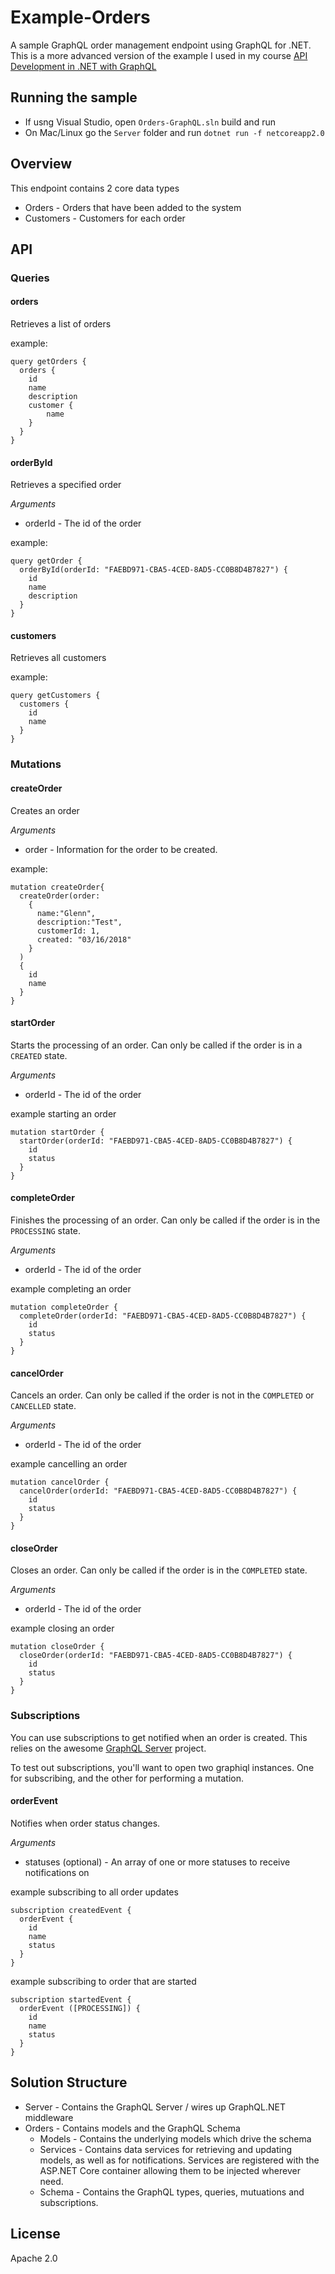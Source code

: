 # Example-Orders
A sample GraphQL order management endpoint using GraphQL for .NET. This is a more advanced version of the example I used in my course [API Development in .NET with GraphQL](https://www.lynda.com/NET-tutorials/API-Development-NET-GraphQL/664823-2.html)

## Running the sample
* If usng Visual Studio, open `Orders-GraphQL.sln` build and run
* On Mac/Linux go the `Server` folder and run `dotnet run -f netcoreapp2.0`

## Overview
This endpoint contains 2 core data types
* Orders - Orders that have been added to the system
* Customers - Customers for each order

## API
### Queries
#### orders
Retrieves a list of orders

example:
```
query getOrders {
  orders {
    id
    name
    description
    customer {
        name
    }
  }
}
```
#### orderById
Retrieves a specified order

*Arguments*
* orderId - The id of the order

example:
```
query getOrder {
  orderById(orderId: "FAEBD971-CBA5-4CED-8AD5-CC0B8D4B7827") {
    id
    name
    description
  }
}
```
#### customers
Retrieves all customers

example:
```
query getCustomers {
  customers {
    id
    name
  }
}
```
### Mutations
#### createOrder
Creates an order

*Arguments*
* order - Information for the order to be created.

example:
```
mutation createOrder{
  createOrder(order:
	{
      name:"Glenn",
      description:"Test",
      customerId: 1,
      created: "03/16/2018"
    }
  ) 
  {
    id
    name
  }
}
```
#### startOrder
Starts the processing of an order. Can only be called if the order is in a `CREATED` state.

*Arguments*
* orderId - The id of the order

example starting an order
```
mutation startOrder {
  startOrder(orderId: "FAEBD971-CBA5-4CED-8AD5-CC0B8D4B7827") {
    id
    status
  }
}
```
#### completeOrder
Finishes the processing of an order. Can only be called if the order is in the `PROCESSING` state.

*Arguments*
* orderId - The id of the order

example completing an order
```
mutation completeOrder {
  completeOrder(orderId: "FAEBD971-CBA5-4CED-8AD5-CC0B8D4B7827") {
    id
    status
  }
}
```
#### cancelOrder
Cancels an order. Can only be called if the order is not in the `COMPLETED` or `CANCELLED` state.

*Arguments*
* orderId - The id of the order

example cancelling an order
```
mutation cancelOrder {
  cancelOrder(orderId: "FAEBD971-CBA5-4CED-8AD5-CC0B8D4B7827") {
    id
    status
  }
}
```
#### closeOrder
Closes an order. Can only be called if the order is in the `COMPLETED` state.

*Arguments*
* orderId - The id of the order

example closing an order
```
mutation closeOrder {
  closeOrder(orderId: "FAEBD971-CBA5-4CED-8AD5-CC0B8D4B7827") {
    id
    status
  }
}
```
### Subscriptions
You can use subscriptions to get notified when an order is created. This relies on the awesome [GraphQL Server](https://github.com/graphql-dotnet/server) project.

To test out subscriptions, you'll want to open two graphiql instances. One for subscribing, and the other for performing a mutation.

#### orderEvent
Notifies when order status changes.

*Arguments*
* statuses (optional) - An array of one or more statuses to receive notifications on

example subscribing to all order updates
```
subscription createdEvent {
  orderEvent {
    id
    name
    status
  }
}
```

example subscribing to order that are started
```
subscription startedEvent {
  orderEvent ([PROCESSING]) {
    id
    name
    status
  }
}
```

## Solution Structure
* Server - Contains the GraphQL Server / wires up GraphQL.NET middleware
* Orders - Contains models and the GraphQL Schema
  * Models - Contains the underlying models which drive the schema
  * Services - Contains data services for retrieving and updating models, as well as for notifications. Services are registered with the ASP.NET Core container allowing them to be injected wherever need.
  * Schema - Contains the GraphQL types, queries, mutuations and subscriptions.

## License
Apache 2.0






